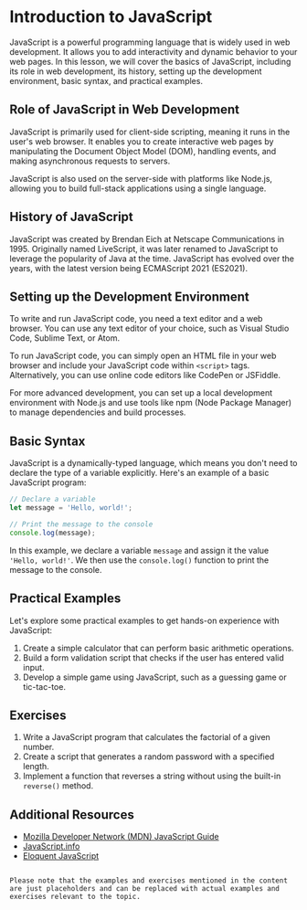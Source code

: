 # Introduction to JavaScript

JavaScript is a powerful programming language that is widely used in web development. It allows you to add interactivity and dynamic behavior to your web pages. In this lesson, we will cover the basics of JavaScript, including its role in web development, its history, setting up the development environment, basic syntax, and practical examples.

## Role of JavaScript in Web Development

JavaScript is primarily used for client-side scripting, meaning it runs in the user's web browser. It enables you to create interactive web pages by manipulating the Document Object Model (DOM), handling events, and making asynchronous requests to servers.

JavaScript is also used on the server-side with platforms like Node.js, allowing you to build full-stack applications using a single language.

## History of JavaScript

JavaScript was created by Brendan Eich at Netscape Communications in 1995. Originally named LiveScript, it was later renamed to JavaScript to leverage the popularity of Java at the time. JavaScript has evolved over the years, with the latest version being ECMAScript 2021 (ES2021).

## Setting up the Development Environment

To write and run JavaScript code, you need a text editor and a web browser. You can use any text editor of your choice, such as Visual Studio Code, Sublime Text, or Atom.

To run JavaScript code, you can simply open an HTML file in your web browser and include your JavaScript code within `<script>` tags. Alternatively, you can use online code editors like CodePen or JSFiddle.

For more advanced development, you can set up a local development environment with Node.js and use tools like npm (Node Package Manager) to manage dependencies and build processes.

## Basic Syntax

JavaScript is a dynamically-typed language, which means you don't need to declare the type of a variable explicitly. Here's an example of a basic JavaScript program:

```javascript
// Declare a variable
let message = 'Hello, world!';

// Print the message to the console
console.log(message);
```

In this example, we declare a variable `message` and assign it the value `'Hello, world!'`. We then use the `console.log()` function to print the message to the console.

## Practical Examples

Let's explore some practical examples to get hands-on experience with JavaScript:

1. Create a simple calculator that can perform basic arithmetic operations.
2. Build a form validation script that checks if the user has entered valid input.
3. Develop a simple game using JavaScript, such as a guessing game or tic-tac-toe.

## Exercises

1. Write a JavaScript program that calculates the factorial of a given number.
2. Create a script that generates a random password with a specified length.
3. Implement a function that reverses a string without using the built-in `reverse()` method.

## Additional Resources

- [Mozilla Developer Network (MDN) JavaScript Guide](https://developer.mozilla.org/en-US/docs/Web/JavaScript/Guide)
- [JavaScript.info](https://javascript.info/)
- [Eloquent JavaScript](https://eloquentjavascript.net/)
```

Please note that the examples and exercises mentioned in the content are just placeholders and can be replaced with actual examples and exercises relevant to the topic.